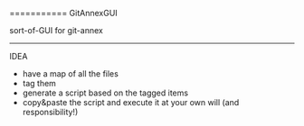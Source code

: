 ===========
GitAnnexGUI

sort-of-GUI for git-annex

----
IDEA

* have a map of all the files
* tag them
* generate a script based on the tagged items
* copy&paste the script and execute it at your own will (and responsibility!)
